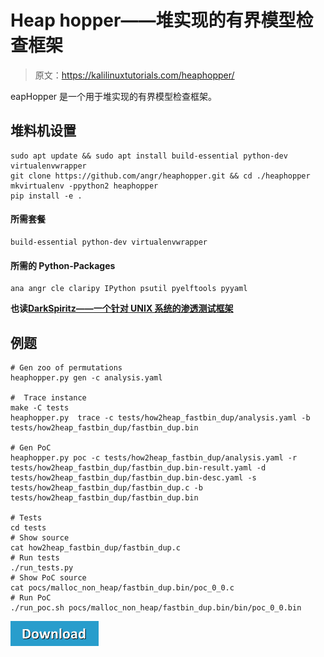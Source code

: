 # Heap hopper——堆实现的有界模型检查框架

> 原文：<https://kalilinuxtutorials.com/heaphopper/>

eapHopper 是一个用于堆实现的有界模型检查框架。

## **堆料机设置**

```
sudo apt update && sudo apt install build-essential python-dev virtualenvwrapper
git clone https://github.com/angr/heaphopper.git && cd ./heaphopper
mkvirtualenv -ppython2 heaphopper
pip install -e .
```

#### **所需套餐**

```
build-essential python-dev virtualenvwrapper
```

#### **所需的 Python-Packages**

```
ana angr cle claripy IPython psutil pyelftools pyyaml
```

**也读[DarkSpiritz——一个针对 UNIX 系统的渗透测试框架](https://kalilinuxtutorials.com/darkspiritz-penetration-testing/)**

## **例题**

```
# Gen zoo of permutations
heaphopper.py gen -c analysis.yaml

#  Trace instance
make -C tests
heaphopper.py  trace -c tests/how2heap_fastbin_dup/analysis.yaml -b tests/how2heap_fastbin_dup/fastbin_dup.bin

# Gen PoC
heaphopper.py poc -c tests/how2heap_fastbin_dup/analysis.yaml -r tests/how2heap_fastbin_dup/fastbin_dup.bin-result.yaml -d tests/how2heap_fastbin_dup/fastbin_dup.bin-desc.yaml -s tests/how2heap_fastbin_dup/fastbin_dup.c -b tests/how2heap_fastbin_dup/fastbin_dup.bin

# Tests
cd tests
# Show source
cat how2heap_fastbin_dup/fastbin_dup.c
# Run tests
./run_tests.py
# Show PoC source
cat pocs/malloc_non_heap/fastbin_dup.bin/poc_0_0.c
# Run PoC
./run_poc.sh pocs/malloc_non_heap/fastbin_dup.bin/bin/poc_0_0.bin
```

[![](img/d861a9096555aeb1980fc054015933d7.png)](https://github.com/angr/heaphopper)